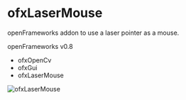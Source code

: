 ofxLaserMouse
====================

openFrameworks addon to use a laser pointer as a mouse.

openFrameworks v0.8
- ofxOpenCv
- ofxGui
- ofxLaserMouse

![ofxLaserMouse](https://lh5.googleusercontent.com/-FF2oJ9PQL3s/Uza66F7RLCI/AAAAAAAASpU/opXwOdHvaO4/w952-h518-no/LaserMouse.PNG)
